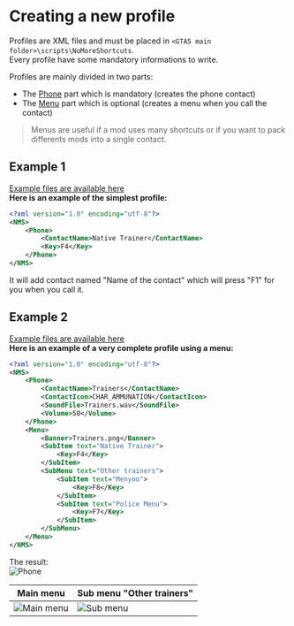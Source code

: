 # Creating a new profile
Profiles are XML files and must be placed in ``<GTA5 main folder>\scripts\NoMoreShortcuts``.  
Every profile have some mandatory informations to write.

Profiles are mainly divided in two parts:  
* The 
[Phone](https://github.com/Bob74/NoMoreShortcuts/blob/master/doc/phone.md) part which is mandatory (creates the phone contact)  
* The [Menu](https://github.com/Bob74/NoMoreShortcuts/blob/master/doc/menu.md) part which is optional (creates a menu when you call the contact)

>Menus are useful if a mod uses many shortcuts or if you want to pack differents mods into a single contact.

Example 1
---
[Example files are available here](https://github.com/Bob74/NoMoreShortcuts/tree/master/Example/Simple%20example)  
**Here is an example of the simplest profile:**
```XML
<?xml version="1.0" encoding="utf-8"?>
<NMS>
    <Phone>
        <ContactName>Native Trainer</ContactName>
        <Key>F4</Key>
    </Phone>
</NMS>
```
It will add contact named "Name of the contact" which will press "F1" for you when you call it.  

Example 2
---
[Example files are available here](https://github.com/Bob74/NoMoreShortcuts/tree/master/Example/Complete%20example)  
**Here is an example of a very complete profile using a menu:**
```XML
<?xml version="1.0" encoding="utf-8"?>
<NMS>
    <Phone>
        <ContactName>Trainers</ContactName>
        <ContactIcon>CHAR_AMMUNATION</ContactIcon>
        <SoundFile>Trainers.wav</SoundFile>
        <Volume>50</Volume>
    </Phone>
    <Menu>
        <Banner>Trainers.png</Banner>
        <SubItem text="Native Trainer">
            <Key>F4</Key>
        </SubItem>
        <SubMenu text="Other trainers">
            <SubItem text="Menyoo">
                <Key>F8</Key>
            </SubItem>
            <SubItem text="Police Menu">
                <Key>F7</Key>
            </SubItem>
        </SubMenu>
    </Menu>
</NMS>
```

The result:  
![Phone](https://i.imgur.com/tFoAypl.png)

Main menu | Sub menu "Other trainers"
------------ | -------------
![Main menu](https://i.imgur.com/veJHHPL.png) | ![Sub menu](https://i.imgur.com/hAZtnP7.png)

